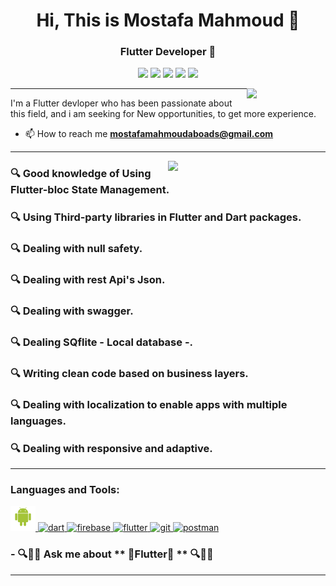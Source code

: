 
<h1 align="center">Hi, This is Mostafa Mahmoud 👋</h1>
<h3 align="center">Flutter Developer 💎</h3>

<p align="center">
    <a href="https://twitter.com/darshfc"><img src="https://img.shields.io/badge/twitter-%231FA1F1?style=flat&logo=twitter&logoColor=white"/></a>
    <a href="https://www.linkedin.com/in/mostafamahmoudaboads/"><img src="https://img.shields.io/badge/linkedin-%230177B5?style=flat&logo=linkedin&logoColor=white"/></a>
    <a href="https://www.youtube.com/channel/UCdkYJAgIIZCVFQhCezpnDDg"><img src="https://img.shields.io/badge/youtube-%23FF0000?style=flat&logo=youtube&logoColor=white"/></a>
    <a href="https://www.facebook.com/Mr.mostafamahmod/"><img src="https://img.shields.io/badge/facebook-%230177B5?style=flat&logo=facebook&logoColor=white"/></a>
    <a href="https://www.udemy.com/user/mostafmahmoud/"><img src="https://img.shields.io/badge/udemy-%23E4415F?style=flat&logo=udemy&logoColor=white"/></a>
  </p>
  
  <img src="https://avatars.githubusercontent.com/u/88770750?s=400&u=afa4dd797ee1e7ed41174826e69cbed30af6cba1&v=4" align="right" width="25%"/>
<hr>

I'm a Flutter devloper who has been passionate about this field, and i am seeking for New opportunities, to get more experience.

- 📫 How to reach me **mostafamahmoudaboads@gmail.com**
<hr>
  <img src="https://media2.giphy.com/media/qgQUggAC3Pfv687qPC/giphy.gif" align="right" width="50%"/>

<h3> 🔍 Good knowledge of Using Flutter-bloc State Management. </h3>
<h3> 🔍 Using Third-party libraries in Flutter and Dart packages. </h3>
<h3> 🔍 Dealing with null safety. </h3>
<h3> 🔍 Dealing with rest Api's Json. </h3>
<h3> 🔍 Dealing with swagger. </h3>
<h3> 🔍 Dealing SQflite - Local database -. </h3>
<h3> 🔍 Writing clean code based on business layers. </h3>
<h3> 🔍 Dealing with localization to enable apps with multiple languages. </h3>
<h3> 🔍 Dealing with responsive and adaptive. </h3>

<hr>

<h3 align="left">Languages and Tools:</h3>
<p align="left"> <a href="https://developer.android.com" target="_blank" rel="noreferrer"> <img src="https://raw.githubusercontent.com/devicons/devicon/master/icons/android/android-original-wordmark.svg" alt="android" width="40" height="40"/> </a> <a <a href="https://dart.dev" target="_blank" rel="noreferrer"> <img src="https://www.vectorlogo.zone/logos/dartlang/dartlang-icon.svg" alt="dart" width="40" height="40"/> </a> <a href="https://firebase.google.com/" target="_blank" rel="noreferrer"> <img src="https://www.vectorlogo.zone/logos/firebase/firebase-icon.svg" alt="firebase" width="40" height="40"/> </a> <a href="https://flutter.dev" target="_blank" rel="noreferrer"> <img src="https://www.vectorlogo.zone/logos/flutterio/flutterio-icon.svg" alt="flutter" width="40" height="40"/> </a> <a href="https://git-scm.com/" target="_blank" rel="noreferrer"> <img src="https://www.vectorlogo.zone/logos/git-scm/git-scm-icon.svg" alt="git" width="40" height="40"/> </a> <a href="https://postman.com" target="_blank" rel="noreferrer"> <img src="https://www.vectorlogo.zone/logos/getpostman/getpostman-icon.svg" alt="postman" width="40" height="40"/> </a> </a> </p>


<h3 align="left"> - 🔍💬🔭 Ask me about ** 💎Flutter💎 ** 🔍💬🔭</h3>

<hr>
